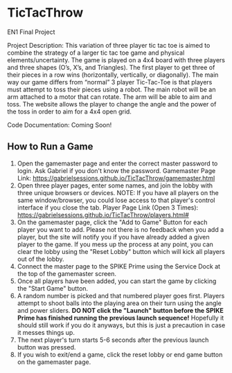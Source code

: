 # TicTacThrow

EN1 Final Project

Project Description: This variation of three player tic tac toe is aimed to combine the strategy of a larger tic tac toe game and physical elements/uncertainty. The game is played on a 4x4 board with three players and three shapes (O’s, X’s, and Triangles). The first player to get three of their pieces in a row wins (horizontally, vertically, or diagonally). The main way our game differs from “normal” 3 player Tic-Tac-Toe is that players must attempt to toss their pieces using a robot.
The main robot will be an arm attached to a motor that can rotate. The arm will be able to aim and toss. The website allows the player to change the angle and the power of the toss in order to aim for a 4x4 open grid.

Code Documentation:
Coming Soon!

## How to Run a Game ##
1. Open the gamemaster page and enter the correct master password to login. Ask Gabriel if you don't know the password. Gamemaster Page Link: https://gabrielsessions.github.io/TicTacThrow/gamemaster.html
2. Open three player pages, enter some names, and join the lobby with three unique browsers or devices. NOTE: If you have all players on the same window/browser, you could lose access to that player's control interface if you close the tab. Player Page Link (Open 3 Times): https://gabrielsessions.github.io/TicTacThrow/players.html#
3. On the gamemaster page, click the "Add to Game" Button for each player you want to add. Please not there is no feedback when you add a player, but the site will notify you if you have already added a given player to the game. If you mess up the process at any point, you can clear the lobby using the "Reset Lobby" button which will kick all players out of the lobby.
4. Connect the master page to the SPIKE Prime using the Service Dock at the top of the gamemaster screen.
5. Once all players have been added, you can start the game by clicking the "Start Game" button.
6. A random number is picked and that numbered player goes first. Players attempt to shoot balls into the playing area on their turn using the angle and power sliders. **DO NOT click the "Launch" button before the SPIKE Prime has finished running the previous launch sequence!** Hopefully it should still work if you do it anyways, but this is just a precaution in case it messes things up.
7. The next player's turn starts 5-6 seconds after the previous launch button was pressed.
8. If you wish to exit/end a game, click the reset lobby or end game button on the gamemaster page.

